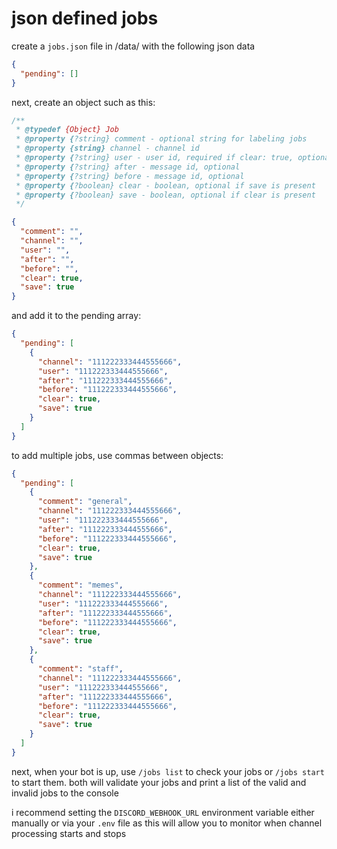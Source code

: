 # json defined jobs

create a `jobs.json` file in /data/ with the following json data

```json
{
  "pending": []
}
```

next, create an object such as this:

```js
/**
 * @typedef {Object} Job
 * @property {?string} comment - optional string for labeling jobs
 * @property {string} channel - channel id
 * @property {?string} user - user id, required if clear: true, optional otherwise
 * @property {?string} after - message id, optional
 * @property {?string} before - message id, optional
 * @property {?boolean} clear - boolean, optional if save is present
 * @property {?boolean} save - boolean, optional if clear is present
 */
```
```json
{
  "comment": "",
  "channel": "",
  "user": "",
  "after": "",
  "before": "",
  "clear": true,
  "save": true
}
```

and add it to the pending array:

```json
{
  "pending": [
    {
      "channel": "111222333444555666",
      "user": "111222333444555666",
      "after": "111222333444555666",
      "before": "111222333444555666",
      "clear": true,
      "save": true
    }
  ]
}
```

to add multiple jobs, use commas between objects:

```json
{
  "pending": [
    {
      "comment": "general",
      "channel": "111222333444555666",
      "user": "111222333444555666",
      "after": "111222333444555666",
      "before": "111222333444555666",
      "clear": true,
      "save": true
    },
    {
      "comment": "memes",
      "channel": "111222333444555666",
      "user": "111222333444555666",
      "after": "111222333444555666",
      "before": "111222333444555666",
      "clear": true,
      "save": true
    },
    {
      "comment": "staff",
      "channel": "111222333444555666",
      "user": "111222333444555666",
      "after": "111222333444555666",
      "before": "111222333444555666",
      "clear": true,
      "save": true
    }
  ]
}
```

next, when your bot is up, use `/jobs list` to check your jobs or `/jobs start` to start them. both will validate your jobs and print a list of the valid and invalid jobs to the console

i recommend setting the `DISCORD_WEBHOOK_URL` environment variable either manually or via your `.env` file as this will allow you to monitor when channel processing starts and stops
